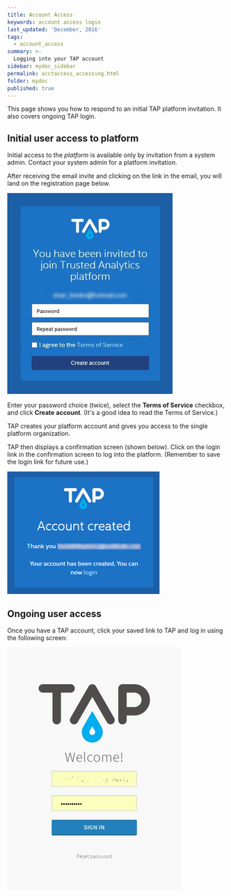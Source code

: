 ```yaml
---
title: Account Access
keywords: account access login
last_updated: 'December, 2016'
tags:
  - account_access
summary: >-
  Logging into your TAP account
sidebar: mydoc_sidebar
permalink: acctaccess_accessing.html
folder: mydoc
published: true
---
```


This page shows you how to respond to an initial TAP platform invitation. It also covers ongoing TAP login. 

## Initial user access to platform

Initial access to the *platform* is available only by invitation from a system admin. Contact your system admin for a platform invitation. 

After receiving the email invite and clicking on the link in the email, you will land on the registration page below.

![Ongoing User Access TAP](/images/Account_Access__Invite1_v7_Crpd.jpg)

Enter your password choice (twice), select the **Terms of Service** checkbox, and click **Create account**. (It's a good idea to read the Terms of Service.)

TAP creates your platform account and gives you access to the single platform organization.

TAP then displays a confirmation screen (shown below). Click on the login link in the confirmation screen to log into the platform. (Remember to save the login link for future use.)

![Account Creation Confirmation](/images/Account_Access_Onboard_Confirm1_v7_Crpd.png)

## Ongoing user access

Once you have a TAP account, click your saved link to TAP and log in using the following screen:

![Ongoing User Access TAP](/images/Account_Access_Signon1_v7_Crpd.jpg)

